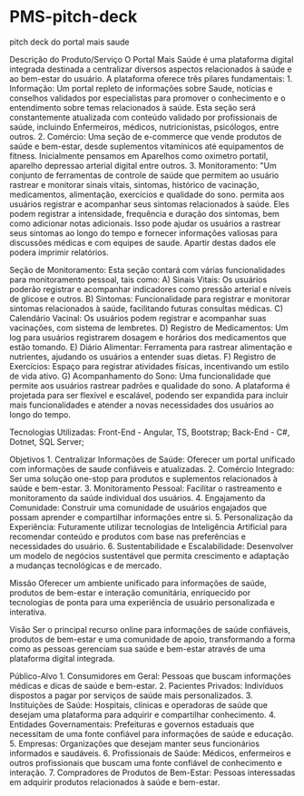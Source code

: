 # PMS-pitch-deck
pitch deck do portal mais saude


Descrição do Produto/Serviço
O Portal Mais Saúde é uma plataforma digital integrada destinada a centralizar diversos aspectos relacionados à saúde e ao bem-estar do usuário. A plataforma oferece três pilares fundamentais:
    1. Informação: Um portal repleto de informações sobre Saude, notícias e conselhos validados por especialistas para promover o conhecimento e o entendimento sobre temas relacionados à saúde. Esta seção será constantemente atualizada com conteúdo validado por profissionais de saúde, incluindo Enfermeiros, médicos, nutricionistas, psicólogos, entre outros.
    2. Comércio: Uma seção de e-commerce que vende produtos de saúde e bem-estar, desde suplementos vitamínicos até equipamentos de fitness. Inicialmente pensamos em Aparelhos como oximetro portatil, aparelho depressao arterial digital entre outros. 
    3. Monitoramento: "Um conjunto de ferramentas de controle de saúde que permitem ao usuário rastrear e monitorar sinais vitais, sintomas, histórico de vacinação, medicamentos, alimentação, exercícios e qualidade do sono. permita aos usuários registrar e acompanhar seus sintomas relacionados à saúde. Eles podem registrar a intensidade, frequência e duração dos sintomas, bem como adicionar notas adicionais. Isso pode ajudar os usuários a rastrear seus sintomas ao longo do tempo e fornecer informações valiosas para discussões médicas e com equipes de saude. Apartir destas dados ele podera imprimir relatórios.

Seção de Monitoramento:
Esta seção contará com várias funcionalidades para monitoramento pessoal, tais como:
    A) Sinais Vitais: Os usuários poderão registrar e acompanhar indicadores como pressão arterial e níveis de glicose e outros.
    B) Sintomas: Funcionalidade para registrar e monitorar sintomas relacionados à saúde, facilitando futuras consultas médicas.
    C) Calendário Vacinal: Os usuários podem registrar e acompanhar suas vacinações, com sistema de lembretes.
    D) Registro de Medicamentos: Um log para usuários registrarem dosagem e horários dos medicamentos que estão tomando.
    E) Diário Alimentar: Ferramenta para rastrear alimentação e nutrientes, ajudando os usuários a entender suas dietas.
    F) Registro de Exercícios: Espaço para registrar atividades físicas, incentivando um estilo de vida ativo.
    G) Acompanhamento do Sono: Uma funcionalidade que permite aos usuários rastrear padrões e qualidade do sono.
A plataforma é projetada para ser flexível e escalável, podendo ser expandida para incluir mais funcionalidades e atender a novas necessidades dos usuários ao longo do tempo.

Tecnologias Utilizadas:
       Front-End -   Angular, TS, Bootstrap;
       Back-End -  C#, Dotnet, SQL Server;

Objetivos
    1. Centralizar Informações de Saúde: Oferecer um portal unificado com informações de saude confiáveis e atualizadas.
    2. Comércio Integrado: Ser uma solução one-stop para produtos e suplementos relacionados à saúde e bem-estar.
    3. Monitoramento Pessoal: Facilitar o rastreamento e monitoramento da saúde individual dos usuários.
    4. Engajamento da Comunidade: Construir uma comunidade de usuários engajados que possam aprender e compartilhar informações entre si.
    5. Personalização da Experiência: Futuramente utilizar tecnologias de Inteligência Artificial para recomendar conteúdo e produtos com base nas preferências e necessidades do usuário.
    6. Sustentabilidade e Escalabilidade: Desenvolver um modelo de negócios sustentável que permita crescimento e adaptação a mudanças tecnológicas e de mercado.

Missão
Oferecer um ambiente unificado para informações de saúde, produtos de bem-estar e interação comunitária, enriquecido por tecnologias de ponta para uma experiência de usuário personalizada e interativa.

Visão
Ser o principal recurso online para informações de saúde confiáveis, produtos de bem-estar e uma comunidade de apoio, transformando a forma como as pessoas gerenciam sua saúde e bem-estar através de uma plataforma digital integrada.

Público-Alvo
    1. Consumidores em Geral: Pessoas que buscam informações médicas e dicas de saúde e bem-estar.
    2. Pacientes Privados: Indivíduos dispostos a pagar por serviços de saúde mais personalizados.
    3. Instituições de Saúde: Hospitais, clínicas e operadoras de saúde que desejam uma plataforma para adquirir e compartilhar conhecimento.
    4. Entidades Governamentais: Prefeituras e governos estaduais que necessitam de uma fonte confiável para informações de saúde e educação.
    5. Empresas: Organizações que desejam manter seus funcionários informados e saudáveis.
    6. Profissionais de Saúde: Médicos, enfermeiros e outros profissionais que buscam uma fonte confiável de conhecimento e interação.
    7. Compradores de Produtos de Bem-Estar: Pessoas interessadas em adquirir produtos relacionados à saúde e bem-estar.
